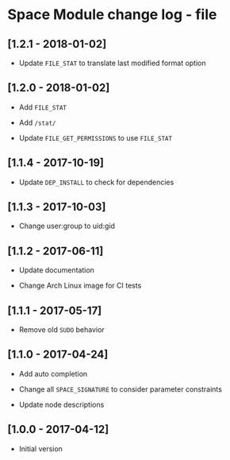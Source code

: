 # Space Module change log - file

## [1.2.1 - 2018-01-02]

* Update `FILE_STAT` to translate last modified format option


## [1.2.0 - 2018-01-02]

+ Add `FILE_STAT`

+ Add `/stat/`

* Update `FILE_GET_PERMISSIONS` to use `FILE_STAT`


## [1.1.4 - 2017-10-19]

* Update `DEP_INSTALL` to check for dependencies


## [1.1.3 - 2017-10-03]

* Change user:group to uid:gid


## [1.1.2 - 2017-06-11]

* Update documentation

* Change Arch Linux image for CI tests


## [1.1.1 - 2017-05-17]

* Remove old `SUDO` behavior


## [1.1.0 - 2017-04-24]

+ Add auto completion

* Change all `SPACE_SIGNATURE` to consider parameter constraints

* Update node descriptions


## [1.0.0 - 2017-04-12]

+ Initial version
